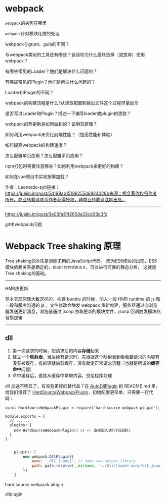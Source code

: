 # webpack

`webpack`的劣势在哪里

`webpack`针对模块化做的处理

webpack与grunt、gulp的不同？

与webpack类似的工具还有哪些？谈谈你为什么最终选择（或放弃）使用webpack？

有哪些常见的Loader？他们是解决什么问题的？

有哪些常见的Plugin？他们是解决什么问题的？

Loader和Plugin的不同？

webpack的构建流程是什么?从读取配置到输出文件这个过程尽量说全

是否写过Loader和Plugin？描述一下编写loader或plugin的思路？

webpack的热更新是如何做到的？说明其原理？

如何利用webpack来优化前端性能？（提高性能和体验）

如何提高webpack的构建速度？

怎么配置单页应用？怎么配置多页应用？

npm打包时需要注意哪些？如何利用webpack来更好的构建？

如何在vue项目中实现按需加载？


作者：Leonardo-zyh链接：https://juejin.im/post/5d199ab15188255d6924028b来源：掘金著作权归作者所有。商业转载请联系作者获得授权，非商业转载请注明出处。



----

https://juejin.im/post/5e03fe81f265da33cd03c0fd

git中webpack问题

# Webpack Tree shaking 原理

Tree shaking的本质是消除无用的JavaScript代码。
因为ES6模块的出现，ES6模块依赖关系是确定的，`和运行时的状态无关`，可以进行可靠的静态分析，
这就是Tree shaking的基础。

---

HMR热更新

基本实现原理大致这样的，构建 bundle 的时候，加入一段 HMR runtime 的 js 和一段和服务沟通的 js 。文件修改会触发 webpack 重新构建，服务器通过向浏览器发送更新消息，浏览器通过 jsonp 拉取更新的模块文件，jsonp 回调触发模块热替换逻辑

---

## dll

1. 第一次请求的时候，把请求后的内容**存储**起来
2. 建立一个**映射表**，当后续有请求时，先根据这个映射表到看看要请求的内容有没有被缓存，有的话就加载缓存，没有就走正常请求流程（也就是所谓的**缓存命中**问题）
3. 命中缓存后，直接从缓存中拿取内容，交给程序处理

dll 加速不明显了，有没有更好的替代品？在 [AutoDllPlugin](https://github.com/asfktz/autodll-webpack-plugin) 的 README.md 里，给我们推荐了 [HardSourceWebpackPlugin](https://github.com/mzgoddard/hard-source-webpack-plugin)，初始配置更简单，只需要一行代码：

```
const HardSourceWebpackPlugin = require('hard-source-webpack-plugin');

module.exports = {
  // ......
  plugins: [
    new HardSourceWebpackPlugin() // <- 直接加入这行代码就行
  ]
}
```

```js

    plugins: [
        new webpack.DllPlugin({ 
            name: '_dll_[name]', // name === output.library
            path: path.resolve(__dirname, '../dll/[name].manifest.json'),
        })
    ]
```

hard source webpack plugin

dllplugin